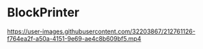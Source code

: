 # BlockPrinter
 


https://user-images.githubusercontent.com/32203867/212761126-f764ea2f-a50a-4151-9e69-ae4c8b609bf5.mp4

